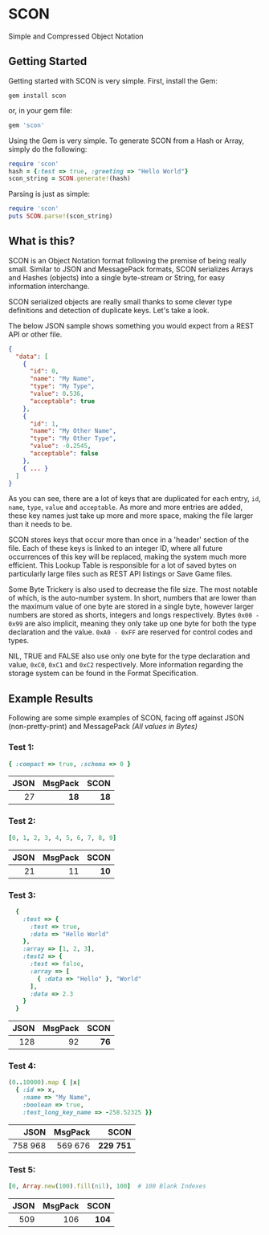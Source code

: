 # SCON

Simple and Compressed Object Notation

## Getting Started

Getting started with SCON is very simple. First, install the Gem:
```
gem install scon
```
or, in your gem file:
```ruby
gem 'scon'
```  

Using the Gem is very simple. To generate SCON from a Hash or Array, simply do the following:
```ruby
require 'scon'
hash = {:test => true, :greeting => "Hello World"}
scon_string = SCON.generate!(hash)
```
Parsing is just as simple:
```ruby
require 'scon'
puts SCON.parse!(scon_string)
```

## What is this?
SCON is an Object Notation format following the premise of being really small. Similar to JSON and MessagePack formats, SCON serializes Arrays and Hashes (objects) into a single byte-stream or String,
for easy information interchange.  

SCON serialized objects are really small thanks to some clever type definitions and detection of duplicate
keys. Let's take a look.

The below JSON sample shows something you would expect from a REST API or other file.
```json
{
  "data": [
    {
      "id": 0,
      "name": "My Name",
      "type": "My Type",
      "value": 0.536,
      "acceptable": true
    },
    {
      "id": 1,
      "name": "My Other Name",
      "type": "My Other Type",
      "value": -0.2545,
      "acceptable": false
    },
    { ... }
  ]
}
```
As you can see, there are a lot of keys that are duplicated for each entry, ```id```, ```name```,
```type```, ```value``` and ```acceptable```. As more and more entries are added, these key names
just take up more and more space, making the file larger than it needs to be.  

SCON stores keys that occur more than once in a 'header' section of the file. Each of these keys is linked
to an integer ID, where all future occurrences of this key will be replaced, making the system much more
efficient. This Lookup Table is responsible for a lot of saved bytes on particularly large files such as REST API listings or Save Game files.  

Some Byte Trickery is also used to decrease the file size. The most notable of which, is the auto-number system. In short, numbers that are lower than the maximum value of one byte are stored in a single byte, however larger numbers are stored as shorts, integers and longs respectively. Bytes ```0x00 - 0x99``` are also implicit, meaning they only take up one byte for both the type declaration and the value. ```0xA0 - 0xFF``` are reserved for control codes and types.  

NIL, TRUE and FALSE also use only one byte for the type declaration and value, ```0xC0```, ```0xC1``` and ```0xC2``` respectively. More information regarding the storage system can be found in the Format Specification.

## Example Results
Following are some simple examples of SCON, facing off against JSON (non-pretty-print) and MessagePack *(All values in Bytes)*  

### Test 1:
```ruby
{ :compact => true, :schema => 0 }
```

| JSON | MsgPack | SCON |
|-----:|--------:|-----:|
|27|**18**|**18**|

### Test 2:
```ruby
[0, 1, 2, 3, 4, 5, 6, 7, 8, 9]
```

| JSON | MsgPack | SCON |
|-----:|--------:|-----:|
|21|11|**10**|

### Test 3:
```ruby
  {
    :test => {
      :test => true,
      :data => "Hello World"
    },
    :array => [1, 2, 3],
    :test2 => {
      :test => false,
      :array => [
        { :data => "Hello" }, "World"
      ],
      :data => 2.3
    }
  }
```

| JSON | MsgPack | SCON |
|-----:|--------:|-----:|
|128|92|**76**|

### Test 4:
```ruby
(0..10000).map { |x|
  { :id => x,
    :name => "My Name",
    :boolean => true,
    :test_long_key_name => -258.52325 }}
```

| JSON | MsgPack | SCON |
|-----:|--------:|-----:|
|758 968|569 676|**229 751**|

### Test 5:
```ruby
[0, Array.new(100).fill(nil), 100]  # 100 Blank Indexes
```

| JSON | MsgPack | SCON |
|-----:|--------:|-----:|
|509|106|**104**|
